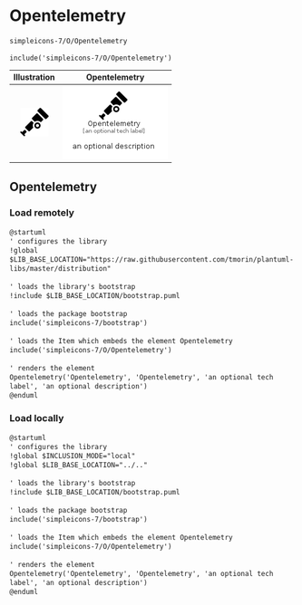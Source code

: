 # Opentelemetry


```text
simpleicons-7/O/Opentelemetry
```

```text
include('simpleicons-7/O/Opentelemetry')
```



| Illustration | Opentelemetry |
| :---: | :---: |
| ![illustration for Illustration](../../simpleicons-7/O/Opentelemetry.png) | ![illustration for Opentelemetry](../../simpleicons-7/O/Opentelemetry.Local.png) |




## Opentelemetry

### Load remotely
```plantuml
@startuml
' configures the library
!global $LIB_BASE_LOCATION="https://raw.githubusercontent.com/tmorin/plantuml-libs/master/distribution"

' loads the library's bootstrap
!include $LIB_BASE_LOCATION/bootstrap.puml

' loads the package bootstrap
include('simpleicons-7/bootstrap')

' loads the Item which embeds the element Opentelemetry
include('simpleicons-7/O/Opentelemetry')

' renders the element
Opentelemetry('Opentelemetry', 'Opentelemetry', 'an optional tech label', 'an optional description')
@enduml
```

### Load locally
```plantuml
@startuml
' configures the library
!global $INCLUSION_MODE="local"
!global $LIB_BASE_LOCATION="../.."

' loads the library's bootstrap
!include $LIB_BASE_LOCATION/bootstrap.puml

' loads the package bootstrap
include('simpleicons-7/bootstrap')

' loads the Item which embeds the element Opentelemetry
include('simpleicons-7/O/Opentelemetry')

' renders the element
Opentelemetry('Opentelemetry', 'Opentelemetry', 'an optional tech label', 'an optional description')
@enduml
```

